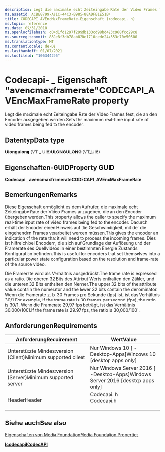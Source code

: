 ```yaml
---
description: Legt die maximale echt Zeiteingabe Rate der Video Frames fest, die an den Encoder ausgegeben werden.
ms.assetid: ACBE8799-A81C-44C3-B985-88ADFB1E51B4
title: CODECAPI_AVEncMaxFrameRate-Eigenschaft (codecapi. h)
ms.topic: reference
ms.date: 05/31/2018
ms.openlocfilehash: c04d1fd1297f299db133cd98bd493c968fcc29c8
ms.sourcegitcommit: 831e8f3db78ab820e1710cede244553c70e50500
ms.translationtype: MT
ms.contentlocale: de-DE
ms.lasthandoff: 01/07/2021
ms.locfileid: "106344236"
---
```

# <a name="codecapi_avencmaxframerate-property"></a><span data-ttu-id="5e8cd-103">Codecapi- \_ Eigenschaft "avencmaxframerate"</span><span class="sxs-lookup"><span data-stu-id="5e8cd-103">CODECAPI\_AVEncMaxFrameRate property</span></span>

<span data-ttu-id="5e8cd-104">Legt die maximale echt Zeiteingabe Rate der Video Frames fest, die an den Encoder ausgegeben werden.</span><span class="sxs-lookup"><span data-stu-id="5e8cd-104">Sets the maximum real-time input rate of video frames being fed to the encoder.</span></span>

## <a name="data-type"></a><span data-ttu-id="5e8cd-105">Datentyp</span><span class="sxs-lookup"><span data-stu-id="5e8cd-105">Data type</span></span>

<span data-ttu-id="5e8cd-106">**Ulongulong** (VT \_ UI8)</span><span class="sxs-lookup"><span data-stu-id="5e8cd-106">**ULONGULONG** (VT\_UI8)</span></span>

## <a name="property-guid"></a><span data-ttu-id="5e8cd-107">Eigenschaften-GUID</span><span class="sxs-lookup"><span data-stu-id="5e8cd-107">Property GUID</span></span>

<span data-ttu-id="5e8cd-108">**Codecapi \_ avencmaxframerate**</span><span class="sxs-lookup"><span data-stu-id="5e8cd-108">**CODECAPI\_AVEncMaxFrameRate**</span></span>

## <a name="remarks"></a><span data-ttu-id="5e8cd-109">Bemerkungen</span><span class="sxs-lookup"><span data-stu-id="5e8cd-109">Remarks</span></span>

<span data-ttu-id="5e8cd-110">Diese Eigenschaft ermöglicht es dem Aufrufer, die maximale echt Zeiteingabe Rate der Video Frames anzugeben, die an den Encoder übergeben werden.</span><span class="sxs-lookup"><span data-stu-id="5e8cd-110">This property allows the caller to specify the maximum real-time input rate of video frames being fed to the encoder.</span></span> <span data-ttu-id="5e8cd-111">Dadurch erhält der Encoder einen Hinweis auf die Geschwindigkeit, mit der die eingehenden Frames verarbeitet werden müssen.</span><span class="sxs-lookup"><span data-stu-id="5e8cd-111">This gives the encoder an indication of the rate that it will need to process the incoming frames.</span></span> <span data-ttu-id="5e8cd-112">Dies ist hilfreich bei Encodern, die sich auf Grundlage der Auflösung und der Framerate des Quellvideos in einer bestimmten Energie Zustands Konfiguration befinden.</span><span class="sxs-lookup"><span data-stu-id="5e8cd-112">This is useful for encoders that set themselves into a particular power state configuration based on the resolution and frame-rate of the source video.</span></span>

<span data-ttu-id="5e8cd-113">Die Framerate wird als Verhältnis ausgedrückt.</span><span class="sxs-lookup"><span data-stu-id="5e8cd-113">The frame rate is expressed as a ratio.</span></span> <span data-ttu-id="5e8cd-114">Die oberen 32 Bits des Attribut Werts enthalten den Zähler, und die unteren 32 Bits enthalten den Nenner.</span><span class="sxs-lookup"><span data-stu-id="5e8cd-114">The upper 32 bits of the attribute value contain the numerator and the lower 32 bits contain the denominator.</span></span> <span data-ttu-id="5e8cd-115">Wenn die Framerate z. b. 30 Frames pro Sekunde (fps) ist, ist das Verhältnis 30/1.</span><span class="sxs-lookup"><span data-stu-id="5e8cd-115">For example, if the frame rate is 30 frames per second (fps), the ratio is 30/1.</span></span> <span data-ttu-id="5e8cd-116">Wenn die Framerate 29,97 fps beträgt, ist das Verhältnis 30.000/1001.</span><span class="sxs-lookup"><span data-stu-id="5e8cd-116">If the frame rate is 29.97 fps, the ratio is 30,000/1001.</span></span>

## <a name="requirements"></a><span data-ttu-id="5e8cd-117">Anforderungen</span><span class="sxs-lookup"><span data-stu-id="5e8cd-117">Requirements</span></span>



| <span data-ttu-id="5e8cd-118">Anforderung</span><span class="sxs-lookup"><span data-stu-id="5e8cd-118">Requirement</span></span> | <span data-ttu-id="5e8cd-119">Wert</span><span class="sxs-lookup"><span data-stu-id="5e8cd-119">Value</span></span> |
|-------------------------------------|---------------------------------------------------------------------------------------|
| <span data-ttu-id="5e8cd-120">Unterstützte Mindestversion (Client)</span><span class="sxs-lookup"><span data-stu-id="5e8cd-120">Minimum supported client</span></span><br/> | <span data-ttu-id="5e8cd-121">Nur Windows 10 \[ -Desktop-Apps\]</span><span class="sxs-lookup"><span data-stu-id="5e8cd-121">Windows 10 \[desktop apps only\]</span></span><br/>                                           |
| <span data-ttu-id="5e8cd-122">Unterstützte Mindestversion (Server)</span><span class="sxs-lookup"><span data-stu-id="5e8cd-122">Minimum supported server</span></span><br/> | <span data-ttu-id="5e8cd-123">Nur Windows Server 2016 \[ -Desktop-Apps\]</span><span class="sxs-lookup"><span data-stu-id="5e8cd-123">Windows Server 2016 \[desktop apps only\]</span></span><br/>                                  |
| <span data-ttu-id="5e8cd-124">Header</span><span class="sxs-lookup"><span data-stu-id="5e8cd-124">Header</span></span><br/>                   | <dl> <span data-ttu-id="5e8cd-125"><dt>Codecapi. h</dt></span><span class="sxs-lookup"><span data-stu-id="5e8cd-125"><dt>Codecapi.h</dt></span></span> </dl> |



## <a name="see-also"></a><span data-ttu-id="5e8cd-126">Siehe auch</span><span class="sxs-lookup"><span data-stu-id="5e8cd-126">See also</span></span>

<dl> <dt>

[<span data-ttu-id="5e8cd-127">Eigenschaften von Media Foundation</span><span class="sxs-lookup"><span data-stu-id="5e8cd-127">Media Foundation Properties</span></span>](media-foundation-properties.md)
</dt> <dt>

[<span data-ttu-id="5e8cd-128">**Icodecapi**</span><span class="sxs-lookup"><span data-stu-id="5e8cd-128">**ICodecAPI**</span></span>](/windows/desktop/api/strmif/nn-strmif-icodecapi)
</dt> </dl>

 


